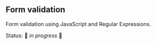## Form validation

Form validation using JavaScript and Regular Expressions.

Status: 🚧 *in progress* 🚧